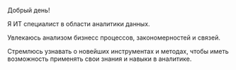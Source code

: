 Добрый день! 

Я ИТ специалист в области аналитики данных. 

Увлекаюсь анализом бизнесс процессов, закономерностей и связей. 

Стремлюсь узнавать о новейших инструментах и методах, чтобы иметь возможность применять свои знания и навыки в аналитике. 

<!---
Tatiana-mosk/Tatiana-mosk is a ✨ special ✨ repository because its `README.md` (this file) appears on your GitHub profile.
You can click the Preview link to take a look at your changes.
--->
